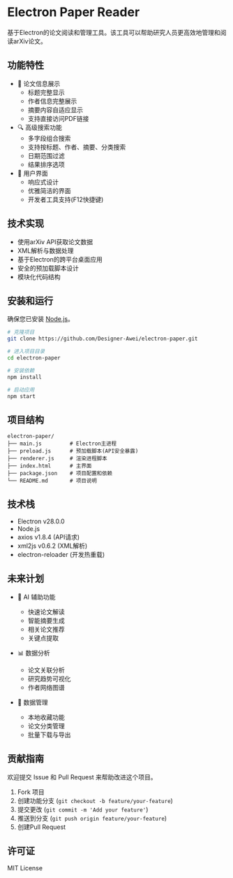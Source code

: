 # Electron Paper Reader

基于Electron的论文阅读和管理工具。该工具可以帮助研究人员更高效地管理和阅读arXiv论文。

## 功能特性

- 📑 论文信息展示
  - 标题完整显示
  - 作者信息完整展示
  - 摘要内容自适应显示
  - 支持直接访问PDF链接
- 🔍 高级搜索功能
  - 多字段组合搜索
  - 支持按标题、作者、摘要、分类搜索
  - 日期范围过滤
  - 结果排序选项
- 📂 用户界面
  - 响应式设计
  - 优雅简洁的界面
  - 开发者工具支持(F12快捷键)

## 技术实现

- 使用arXiv API获取论文数据
- XML解析与数据处理
- 基于Electron的跨平台桌面应用
- 安全的预加载脚本设计
- 模块化代码结构

## 安装和运行

确保您已安装 [Node.js](https://nodejs.org/)。

```bash
# 克隆项目
git clone https://github.com/Designer-Awei/electron-paper.git

# 进入项目目录
cd electron-paper

# 安装依赖
npm install

# 启动应用
npm start
```

## 项目结构

```
electron-paper/
├── main.js         # Electron主进程
├── preload.js      # 预加载脚本(API安全暴露)
├── renderer.js     # 渲染进程脚本
├── index.html      # 主界面
├── package.json    # 项目配置和依赖
└── README.md       # 项目说明
```

## 技术栈

- Electron v28.0.0
- Node.js
- axios v1.8.4 (API请求)
- xml2js v0.6.2 (XML解析)
- electron-reloader (开发热重载)

## 未来计划

- 🤖 AI 辅助功能
  - 快速论文解读
  - 智能摘要生成
  - 相关论文推荐
  - 关键点提取

- 📊 数据分析
  - 论文关联分析
  - 研究趋势可视化
  - 作者网络图谱
  
- 💾 数据管理
  - 本地收藏功能
  - 论文分类管理
  - 批量下载与导出

## 贡献指南

欢迎提交 Issue 和 Pull Request 来帮助改进这个项目。

1. Fork 项目
2. 创建功能分支 (`git checkout -b feature/your-feature`)
3. 提交更改 (`git commit -m 'Add your feature'`)
4. 推送到分支 (`git push origin feature/your-feature`)
5. 创建Pull Request

## 许可证

MIT License 